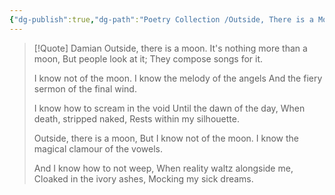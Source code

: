 ```yaml
---
{"dg-publish":true,"dg-path":"Poetry Collection /Outside, There is a Moon.md","permalink":"/poetry-collection/outside-there-is-a-moon/","tags":["Poetries"]}
---
```


> [!Quote] Damian 
> Outside, there is a moon.
> It's nothing more than a moon,
> But people look at it;
> They compose songs for it.
> 
> I know not of the moon.
> I know the melody of the angels
> And the fiery sermon
> of the final wind.
> 
> I know how to scream in the void 
> Until the dawn of the day,
> When death, stripped naked,
> Rests within my silhouette.
> 
> Outside, there is a moon,
> But I know not of the moon.
> I know the magical
> clamour of the vowels.
> 
> And I know how to not weep, 
> When reality waltz alongside me,
> Cloaked in the ivory ashes,
> Mocking my sick dreams.
> 

